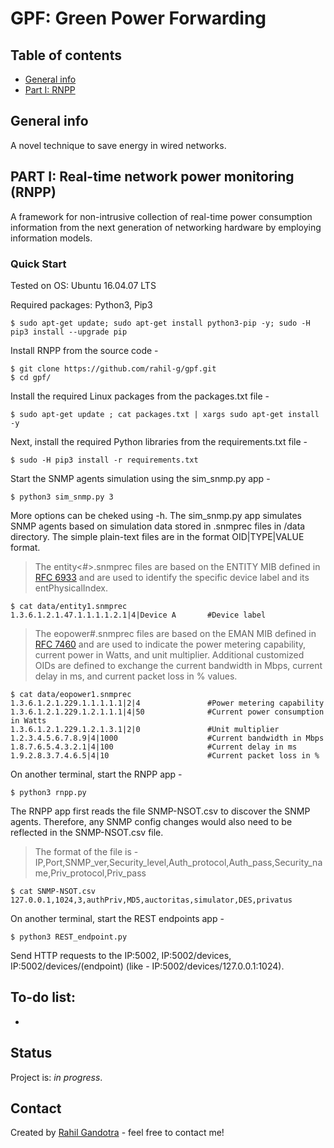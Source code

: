# GPF: Green Power Forwarding

## Table of contents
* [General info](#general-info)
* [Part I: RNPP](#part-i-real-time-network-power-monitoring-rnpp)

## General info
A novel technique to save energy in wired networks.

## PART I: Real-time network power monitoring (RNPP)
A framework for non-intrusive collection of real-time power consumption information from the next generation of networking hardware by employing information models.

### Quick Start

Tested on OS: Ubuntu 16.04.07 LTS

Required packages:
Python3, 
Pip3
```
$ sudo apt-get update; sudo apt-get install python3-pip -y; sudo -H pip3 install --upgrade pip
```

Install RNPP from the source code -
```
$ git clone https://github.com/rahil-g/gpf.git
$ cd gpf/
```

Install the required Linux packages from the packages.txt file -
```
$ sudo apt-get update ; cat packages.txt | xargs sudo apt-get install -y
```

Next, install the required Python libraries from the requirements.txt file -
```
$ sudo -H pip3 install -r requirements.txt
```

Start the SNMP agents simulation using the sim_snmp.py app -
```
$ python3 sim_snmp.py 3
```
More options can be cheked using -h. The sim_snmp.py app simulates SNMP agents based on simulation data stored in .snmprec files in /data directory. The simple plain-text files are in the format OID|TYPE|VALUE format.

>The entity<#>.snmprec files are based on the ENTITY MIB defined in [RFC 6933](https://tools.ietf.org/html/rfc6933) and are used to identify the specific device label and its entPhysicalIndex.

```
$ cat data/entity1.snmprec
1.3.6.1.2.1.47.1.1.1.1.2.1|4|Device A       #Device label
```
>The eopower#.snmprec files are based on the EMAN MIB defined in [RFC 7460](https://tools.ietf.org/html/rfc7460) and are used to indicate the power metering capability, current power in Watts, and unit multiplier. Additional customized OIDs are defined to exchange the current bandwidth in Mbps, current delay in ms, and current packet loss in % values.
```
$ cat data/eopower1.snmprec
1.3.6.1.2.1.229.1.1.1.1.1|2|4               #Power metering capability
1.3.6.1.2.1.229.1.2.1.1.1|4|50              #Current power consumption in Watts
1.3.6.1.2.1.229.1.2.1.3.1|2|0               #Unit multiplier
1.2.3.4.5.6.7.8.9|4|1000                    #Current bandwidth in Mbps
1.8.7.6.5.4.3.2.1|4|100                     #Current delay in ms
1.9.2.8.3.7.4.6.5|4|10                      #Current packet loss in %
```

On another terminal, start the RNPP app -
```
$ python3 rnpp.py
```
The RNPP app first reads the file SNMP-NSOT.csv to discover the SNMP agents. Therefore, any SNMP config changes would also need to be reflected in the SNMP-NSOT.csv file.
>The format of the file is - IP,Port,SNMP_ver,Security_level,Auth_protocol,Auth_pass,Security_name,Priv_protocol,Priv_pass
```
$ cat SNMP-NSOT.csv
127.0.0.1,1024,3,authPriv,MD5,auctoritas,simulator,DES,privatus
```

On another terminal, start the REST endpoints app -
```
$ python3 REST_endpoint.py
```
Send HTTP requests to the IP:5002, IP:5002/devices, IP:5002/devices/(endpoint) (like - IP:5002/devices/127.0.0.1:1024).

## To-do list:
* 

## Status
Project is: _in progress_.

## Contact
Created by [Rahil Gandotra](mailto:rahil.gandotra@colorado.edu) - feel free to contact me!
